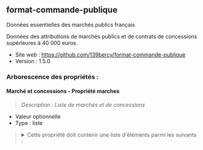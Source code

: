 <MenuSchema />

## format-commande-publique

Données essentielles des marchés publics français

Données des attributions de marchés publics et de contrats de concessions supérieures à 40 000 euros.

- Site web : https://github.com/139bercy/format-commande-publique
- Version : 1.5.0

### Arborescence des propriétés :

#### Marché et concessions - Propriété marches
> *Description : Liste de marchés et de concessions*<br>
- Valeur optionnelle
- Type : liste

<blockquote>
<details>

<summary>Cette propriété doit contenir une liste d'éléments parmi les suivants :</summary>

#### Format réglementaire de publication des données essentielles des marchés publics français - Propriété marche
- Valeur optionnelle
- Type : dictionnaire (clés-valeurs)

<blockquote>
<details>

<summary>Cet objet doit contenir les champs suivants :</summary>

#### Identifiant de marché - Propriété id
> *Description : L'identifiant de marché est composé de trois parties: l'année de notification (4 caractères), le numéro d'ordre interne propre à l'acheteur public (1 à 10 caractères alphanumériques), le numéro d'ordre de la modification (2 caractères, 00 si pas de modification, 01 si une modification, etc.). Exemples : 201872300 (2018 723 00), 2019000111202 (2019 00001112 02).*<br>
- Valeur obligatoire
- Type : chaîne de caractères

#### Identifiant unique de marché - Propriété uid
> *Description : L'identifiant unique de marché est composé du SIRET de l'acheteur et de l'identifiant de marché, et permet d'éviter les conflits d'identifiants entre marchés passé par des acheteurs différents. Exemples : 23350001600040201872300 (23350001600040 201872300), 233500016000402019000111202 (23350001600040 20190000111202).*<br>
- Valeur optionnelle
- Type : chaîne de caractères
- Motif : `^[0-9]{14}.{7,16}$`

#### Type d'objet (marché, marché de sécurité, contrat de concession) - Propriété _type
- Valeur optionnelle
- Type : chaîne de caractères
- Motif : `^Marché$`

#### Propriété acheteur
- Type : dictionnaire (clés-valeurs)

<blockquote>
<details>

<summary>Cet objet doit contenir les champs suivants :</summary>

#### Identifiant SIRET de l'acheteur - Propriété id
> *Description : http://xml.insee.fr/schema/siret.html#SIRET_stype*<br>
- Valeur obligatoire
- Type : chaîne de caractères
- Motif : `^[0-9]{14}$`

#### Nom de l'acheteur - Propriété nom
> *Description : Nom de l'acheteur (le caractère univoque est assuré par le SIRET).
Exemple : "Région Bretagne"*<br>
- Valeur obligatoire
- Type : chaîne de caractères

</details>
</blockquote>

#### Nature du marché - Propriété nature
> *Description : La nature du marché.*<br>
- Valeur obligatoire
- Type : chaîne de caractères
- Valeurs autorisées :
   - Marché
   - Marché de partenariat
   - Accord-cadre
   - Marché subséquent

#### Objet du marché - Propriété objet
> *Description : Description synthétique de l'objet du marché ou du lot.*<br>
- Valeur obligatoire
- Type : chaîne de caractères

#### Code CPV - Propriété codeCPV
> *Description : Nomenclature européenne permettant d'identifier les catégories de biens et de service faisant l'objet du marché (http://simap.ted.europa.eu/web/simap/cpv). Exemple: 45112500 (même si toléré, il préférable d'omettre le caractère de contrôle (-9))*<br>
- Valeur obligatoire
- Type : chaîne de caractères
- Motif : `^[0-9]{8}(\-[0-9])?$`

#### Procédure de passation du marché - Propriété procedure
> *Description : La procédure de passation de marché utilisée par l'acheteur*<br>
- Valeur obligatoire
- Valeurs autorisées :
   - Procédure adaptée
   - Appel d'offres ouvert
   - Appel d'offres restreint
   - Marché passé sans publicité ni mise en concurrence préalable
   - Dialogue compétitif
   - Procédure avec négociation

#### Lieu d'exécution principal du marché - Propriété lieuExecution
> *Description : Commune, canton, arrondissement, département, région ou pays d'exécution du marché.*<br>
- Valeur obligatoire
- Type : dictionnaire (clés-valeurs)

<blockquote>
<details>

<summary>Cet objet doit contenir les champs suivants :</summary>

#### Code du lieu d'exécution - Propriété code
> *Description : Code du lieu d'exécution (code postal, commune, canton, arrondissement, département, région, pays). Les codes INSEE sont à privilégier aux dépens du code postal. Exemple : 2B002*<br>
- Valeur obligatoire
- Type : chaîne de caractères

#### Type de code du lieu d'exécution - Propriété typeCode
> *Description : Le type de code utilisé pour désigner le lieu d'exécution. Hormis le « Code postal », les codes sont des codes géographiques gérés par l'INSEE (http://www.insee.fr/fr/methodes/nomenclatures/cog/default.asp)*<br>
- Valeur obligatoire
- Type : chaîne de caractères
- Valeurs autorisées :
   - Code postal
   - Code commune
   - Code arrondissement
   - Code canton
   - Code département
   - Code région
   - Code pays

#### Nom du lieu d'exécution - Propriété nom
- Valeur obligatoire
- Type : chaîne de caractères

</details>
</blockquote>

#### Durée initiale du marché - Propriété dureeMois
> *Description : La durée du marché, en mois, telle que définie au moment de la publication des données. Si une fois les données initiales du marché publiées une modification de la durée du marché intervient, elle doit être retranscrite via un objet enfant de Modifications et la propriété Duree initiale ne doit pas être modifiée. La durée initale du marché comprend la durée des tranches et reconductions potentielles.*<br>
- Valeur obligatoire
- Type : nombre entier

#### Date de la notification du marché - Propriété dateNotification
> *Description : Date à laquelle le marché a été notifié au(x) titulaire(s), au format AAAA-MM-JJ.*<br>
- Valeur obligatoire
- Type : chaîne de caractères
- Motif : `^\d{4}-[01]\d-[0-3]\d([+-][0-2]\d:[0-5]\dZ?)?$`

#### Date de la publication des données essentielles du marché - Propriété datePublicationDonnees
> *Description : Date à laquelle les données essentielles du marché décrit ont été publiées pour la première fois. Cette date n'est donc pas mise à jour en cas de modification du marché.*<br>
- Valeur obligatoire
- Type : chaîne de caractères
- Motif : `^\d{4}-[01]\d-[0-3]\d([+-][0-2]\d:[0-5]\dZ?)?$`

#### Montant forfaitaire ou estimé maximum HT - Propriété montant
- Valeur obligatoire
- Type : nombre

#### Forme du prix - Propriété formePrix
> *Description : Ferme : le prix est fixé pour toute la durée marché. Ferme et actualisable : le prix peut évoluer périodiquement selon des conditions prévues dans le contrat initial (ex: variation d'indice. Révisable : l'acheteur et le titulaire peuvent s'entendre sur une modification du prix après la signature du marché.)*<br>
- Valeur obligatoire
- Type : chaîne de caractères
- Valeurs autorisées :
   - Ferme
   - Ferme et actualisable
   - Révisable

#### Titulaires du marché - Propriété titulaires
> *Description : Les opérateurs économiques titulaires du marché*<br>
- Valeur obligatoire
- Type : liste

<blockquote>
<details>

<summary>Cette propriété doit contenir une liste d'éléments parmi les suivants :</summary>

#### Titulaire - Propriété Titulaire
- Valeur optionnelle
- Type : dictionnaire (clés-valeurs)

<blockquote>
<details>

<summary>Cet objet doit contenir les champs suivants :</summary>

#### Type d'identifiant du titulaire - Propriété typeIdentifiant
> *Description : Le type d'identifiant utilisé pour identifier le titulaire du marché.*<br>
- Valeur obligatoire
- Type : chaîne de caractères
- Valeurs autorisées :
   - SIRET
   - TVA
   - TAHITI
   - RIDET
   - FRWF
   - IREP
   - UE
   - HORS-UE

#### Identifiant du titulaire - Propriété id
> *Description : Types d'identifiants possibles (favoriser le SIRET) : SIRET, TVA, TAHITI, RIDET, FRWF, IREP, UE, HORS-UE.*<br>
- Valeur obligatoire
- Type : chaîne de caractères

#### Dénomination sociale du titulaire - Propriété denominationSociale
> *Description : Nom de l'opérateur économique intervenant sur le marché . Exemple : "Transit 2000 SA"*<br>
- Valeur obligatoire
- Type : chaîne de caractères

</details>
</blockquote>

</details>
</blockquote>

#### Modifications des données du marché après leur publication initiale - Propriété modifications
> *Description : Une fois les données essentielles du marché publiées, aucune modification des données n'est possible, si ce n'est l'ajout d'objets dans Modifications.*<br>
- Valeur obligatoire
- Type : liste

<blockquote>
<details>

<summary>Cette propriété doit contenir une liste d'éléments parmi les suivants :</summary>

#### Modification - Propriété Modification
> *Description : Une modification du marché ayant lieu après la publication des données essentielles du marché.*<br>
- Valeur optionnelle
- Type : dictionnaire (clés-valeurs)

<blockquote>
<details>

<summary>Cet objet doit contenir les champs suivants :</summary>

#### Objet de la modification - Propriété objetModification
> *Description : Exemple : "Modification du titulaire du marché. Nouveau titulaire : Rodriguez SAS".*<br>
- Valeur obligatoire
- Type : chaîne de caractères

#### Date de la notification de la modification - Propriété dateNotificationModification
> *Description : Date à laquelle la modification du marché public a été notifiée par l'acheteur.*<br>
- Valeur obligatoire
- Type : chaîne de caractères
- Motif : `^\d{4}-[01]\d-[0-3]\d([+-][0-2]\d:[0-5]\dZ?)?$`

#### Date de la republication des données incluant la modification - Propriété datePublicationDonneesModification
> *Description : Date à laquelle les données essentielles sont republiées suite à la modification, au format AAAA-MM-JJ.*<br>
- Valeur obligatoire
- Type : chaîne de caractères
- Motif : `^\d{4}-[01]\d-[0-3]\d([+-][0-2]\d:[0-5]\dZ?)?$`

#### Nouvelle durée, en mois - Propriété dureeMois
- Valeur obligatoire
- Type : nombre entier

#### Nouveau montant - Propriété montant
- Valeur obligatoire
- Type : nombre

#### Liste des titulaires après la modification - Propriété titulaires
- Valeur obligatoire
- Type : liste

<blockquote>
<details>

<summary>Cette propriété doit contenir une liste d'éléments parmi les suivants :</summary>

#### Titulaire - Propriété Titulaire
- Valeur optionnelle
- Type : dictionnaire (clés-valeurs)

<blockquote>
<details>

<summary>Cet objet doit contenir les champs suivants :</summary>

#### Type d'identifiant du titulaire - Propriété typeIdentifiant
> *Description : Le type d'identifiant utilisé pour identifier le titulaire du marché.*<br>
- Valeur obligatoire
- Type : chaîne de caractères
- Valeurs autorisées :
   - SIRET
   - TVA
   - TAHITI
   - RIDET
   - FRWF
   - IREP
   - UE
   - HORS-UE

#### Identifiant du titulaire - Propriété id
> *Description : Types d'identifiants possibles (favoriser le SIRET) : SIRET, TVA, TAHITI, RIDET, FRWF, IREP, UE, HORS-UE.*<br>
- Valeur obligatoire
- Type : chaîne de caractères

#### Dénomination sociale du titulaire - Propriété denominationSociale
> *Description : Nom de l'opérateur économique intervenant sur le marché . Exemple : "Transit 2000 SA"*<br>
- Valeur obligatoire
- Type : chaîne de caractères

</details>
</blockquote>

</details>
</blockquote>

</details>
</blockquote>

</details>
</blockquote>

</details>
</blockquote>

#### Format réglementaire de publication des données essentielles des contrats de concession français - Propriété contrat-concession
- Valeur optionnelle
- Type : dictionnaire (clés-valeurs)

<blockquote>
<details>

<summary>Cet objet doit contenir les champs suivants :</summary>

#### Identifiant de marché - Propriété id
> *Description : L'identifiant de contrat de concession est composé de trois parties: l'année de notification (4 caractères), le numéro d'ordre interne propre à l'acheteur public (1 à 10 caractères alphanumériques), le numéro d'ordre de la modification (2 caractères, 00 si pas de modification, 01 si une modification, etc.). Exemples : 201872300 (2018 723 00), 2019000111202 (2019 00001112 02).*<br>
- Valeur obligatoire
- Type : chaîne de caractères

#### Identifiant unique de marché - Propriété uid
> *Description : L'identifiant unique de marché est composé du SIRET de l'acheteur et de l'identifiant de marché, et permet d'éviter les conflits d'identifiants entre marchés passé par des acheteurs différents. Exemples : 23350001600040201872300 (23350001600040 201872300), 233500016000402019000111202 (23350001600040 20190000111202).*<br>
- Valeur optionnelle
- Type : chaîne de caractères
- Motif : `^[0-9]{14}.{7,16}$`

#### Type d'objet (marché, marché de sécurité, contrat de concession) - Propriété _type
- Valeur optionnelle
- Type : chaîne de caractères
- Motif : `^Contrat de concession$`

#### Autorité concédante - Propriété autoriteConcedante
> *Description : L'autorité concédante qui signe le contrat de concession.*<br>
- Valeur obligatoire
- Type : dictionnaire (clés-valeurs)

<blockquote>
<details>

<summary>Cet objet doit contenir les champs suivants :</summary>

#### Identifiant SIRET de l'autorité concédante - Propriété id
> *Description : http://xml.insee.fr/schema/siret.html#SIRET_stype*<br>
- Valeur obligatoire
- Type : chaîne de caractères
- Motif : `^[0-9]{14}$`

#### Nom de l'autorité concédante - Propriété nom
> *Description : Nom de l'autorité concédante (le caractère univoque est assuré par le SIRET).
Exemple : "Région Bretagne"*<br>
- Valeur obligatoire
- Type : chaîne de caractères

</details>
</blockquote>

#### Nature du marché - Propriété nature
> *Description : La nature du marché.*<br>
- Valeur obligatoire
- Type : chaîne de caractères
- Valeurs autorisées :
   - Concession de travaux
   - Concession de service
   - Concession de service public
   - Délégation de service public

#### Objet du contrat de concession - Propriété objet
> *Description : Description synthétique de l'objet du contrat de concession.*<br>
- Valeur obligatoire
- Type : chaîne de caractères

#### Procédure de passation utilisée - Propriété procedure
> *Description : La procédure de passation de marché utilisée par l'autorité concédante*<br>
- Valeur obligatoire
- Valeurs autorisées :
   - Procédure négociée ouverte
   - Procédure non négociée ouverte
   - Procédure négociée restreinte
   - Procédure non négociée restreinte

#### Lieu d'exécution principal du marché - Propriété lieuExecution
> *Description : Commune, département, région ou pays d'exécution du marché.*<br>
- Valeur obligatoire
- Type : dictionnaire (clés-valeurs)

<blockquote>
<details>

<summary>Cet objet doit contenir les champs suivants :</summary>

#### Identifiant du lieu principal d'exécution - Propriété code
> *Description : Code du lieu d'exécution (code postal, commune, canton, arrondissement, département, région, pays). Les codes INSEE sont à privilégier aux dépens du code postal. Exemple : 2B002.*<br>
- Valeur obligatoire
- Type : chaîne de caractères

#### Type d'identifiant utilisé pour le lieu principal d'exécution - Propriété typeCode
- Valeur obligatoire
- Type : chaîne de caractères
- Valeurs autorisées :
   - Code postal
   - Code commune
   - Code arrondissement
   - Code canton
   - Code département
   - Code région
   - Code pays

#### Nom du lieu d'exécution - Propriété nom
- Valeur obligatoire
- Type : chaîne de caractères

</details>
</blockquote>

#### Durée du contrat de concession - Propriété dureeMois
> *Description : La durée du contrat de concession, en mois.*<br>
- Valeur obligatoire
- Type : nombre entier

#### Date de la signature du marché - Propriété dateSignature
> *Description : Date à laquelle le contrat de concession a été signé par l'autorité concédante, au format AAAA-MM-JJ.*<br>
- Valeur obligatoire
- Type : chaîne de caractères
- Motif : `^\d{4}-[01]\d-[0-3]\d([+-][0-2]\d:[0-5]\dZ?)?$`

#### Date de la publication des données essentielles du contrat de concession - Propriété datePublicationDonnees
> *Description : Date à laquelle les données essentielles du contrat de concession ont été publiées sur le profil d'autorité concédante, au format AAAA-MM-JJ.*<br>
- Valeur obligatoire
- Type : chaîne de caractères
- Motif : `^\d{4}-[01]\d-[0-3]\d([+-][0-2]\d:[0-5]\dZ?)?$`

#### Date du début de l'exécution du contrat de concession - Propriété dateDebutExecution
> *Description : Date à laquelle a commencé l'exécution du contrat de concession, au format AAAA-MM-JJ.*<br>
- Valeur obligatoire
- Type : chaîne de caractères
- Motif : `^\d{4}-[01]\d-[0-3]\d([+-][0-2]\d:[0-5]\dZ?)?$`

#### Valeur globale attribuée - Propriété valeurGlobale
- Valeur obligatoire
- Type : nombre

#### Montant de la subvention publique ou de tout autre avantage financier - Propriété montantSubventionPublique
> *Description : Si aucune avantage financier n'est octroyée, indiquer 0.*<br>
- Valeur obligatoire
- Type : nombre

#### Données d'exécution - Propriété donneesExecution
> *Description : Les données d'exécution du contrat de concession à une date donnée. Tous les ans, l'autorité concédante publie les données d'exécution, jusqu'à la fin du contrat de concession. Ces données ne sont inclues qu'à partir de la première année, pas lors de la publication initiale des données qui fait suite à la notification.*<br>
- Valeur obligatoire
- Type : liste

<blockquote>
<details>

<summary>Cette propriété doit contenir une liste d'éléments parmi les suivants :</summary>

#### Données d'éxecution - Propriété DonneesExecution
- Valeur optionnelle
- Type : dictionnaire (clés-valeurs)

<blockquote>
<details>

<summary>Cet objet doit contenir les champs suivants :</summary>

#### Date de publication des données d'exécution - Propriété datePublicationDonneesExecution
- Valeur obligatoire
- Type : chaîne de caractères
- Motif : `^\d{4}-[01]\d-[0-3]\d([+-][0-2]\d:[0-5]\dZ?)?$`

#### Dépenses d'investissement - Propriété depensesInvestissement
- Valeur obligatoire
- Type : nombre

#### Tarifs - Propriété tarifs
> *Description : Les principaux tarifs à la charge des usagers*<br>
- Valeur obligatoire
- Type : liste

<blockquote>
<details>

<summary>Cette propriété doit contenir une liste d'éléments parmi les suivants :</summary>

#### Tarif à la charge des usagers - Propriété Tarif
- Valeur optionnelle
- Type : dictionnaire (clés-valeurs)

<blockquote>
<details>

<summary>Cet objet doit contenir les champs suivants :</summary>

#### Intitulé du tarif - Propriété intituleTarif
- Valeur obligatoire
- Type : chaîne de caractères

#### Tarif - Propriété tarif
- Valeur obligatoire
- Type : nombre

</details>
</blockquote>

</details>
</blockquote>

</details>
</blockquote>

</details>
</blockquote>

#### Concessionnaires - Propriété concessionnaires
> *Description : Les opérateurs économiques auxquels a été attribué le contrat de concession*<br>
- Valeur obligatoire
- Type : liste

<blockquote>
<details>

<summary>Cette propriété doit contenir une liste d'éléments parmi les suivants :</summary>

#### Concessionnaire - Propriété Concessionnaire
- Valeur optionnelle
- Type : dictionnaire (clés-valeurs)

<blockquote>
<details>

<summary>Cet objet doit contenir les champs suivants :</summary>

#### Type d'identifiant du concessionnaire - Propriété typeIdentifiant
> *Description : Le type d'identifiant utilisé pour identifier le concessionnaire.*<br>
- Valeur obligatoire
- Type : chaîne de caractères
- Valeurs autorisées :
   - SIRET
   - TVA
   - TAHITI
   - RIDET
   - FRWF
   - IREP
   - UE
   - HORS-UE

#### Identifiant du concessionnaire - Propriété id
> *Description : Types d'identifiants possibles (favoriser le SIRET) : SIRET, TVA, TAHITI, RIDET, FRWF, IREP, UE, HORS-UE.*<br>
- Valeur obligatoire
- Type : chaîne de caractères

#### Dénomination sociale du concessionnaire - Propriété denominationSociale
> *Description : Nom de l'opérateur économique intervenant sur le contrat de concession. Exemple : "Transit 2000 SA"*<br>
- Valeur obligatoire
- Type : chaîne de caractères

</details>
</blockquote>

</details>
</blockquote>

#### Modifications des données du contrat de concession après leur publication initiale - Propriété modifications
> *Description : Une fois les données essentielles du contrat de concession publiées, aucune modification des données n'est possible, si ce n'est l'ajout d'objets dans Modifications.*<br>
- Valeur obligatoire
- Type : liste

<blockquote>
<details>

<summary>Cette propriété doit contenir une liste d'éléments parmi les suivants :</summary>

#### Modification - Propriété Modification
> *Description : Une modification du contrat de concession ayant lieu après la publication initiale des données essentielles.*<br>
- Valeur optionnelle
- Type : dictionnaire (clés-valeurs)

<blockquote>
<details>

<summary>Cet objet doit contenir les champs suivants :</summary>

#### Objet de la modification - Propriété objetModification
> *Description : Exemple : "Modification de la durée, de 24 à 36 mois.*<br>
- Valeur obligatoire
- Type : chaîne de caractères

#### Date de la signature de la modification - Propriété dateSignatureModification
> *Description : Date à laquelle la modification du contrat de concession a été signée par l'autorité concédante.*<br>
- Valeur obligatoire
- Type : chaîne de caractères
- Motif : `^\d{4}-[01]\d-[0-3]\d([+-][0-2]\d:[0-5]\dZ?)?$`

#### Date de la republication des données incluant la modification - Propriété datePublicationDonneesModification
> *Description : Date à laquelle les données essentielles sont republiées suite à la modification, au format AAAA-MM-JJ.*<br>
- Valeur obligatoire
- Type : chaîne de caractères
- Motif : `^\d{4}-[01]\d-[0-3]\d([+-][0-2]\d:[0-5]\dZ?)?$`

#### Nouvelle durée en mois. - Propriété dureeMois
- Valeur obligatoire
- Type : nombre entier

#### Nouvelle valeur globale - Propriété valeurGlobale
- Valeur obligatoire
- Type : nombre

</details>
</blockquote>

</details>
</blockquote>

</details>
</blockquote>

</details>
</blockquote>

